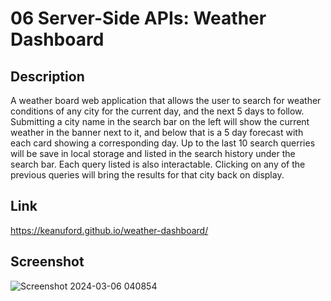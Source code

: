 # 06 Server-Side APIs: Weather Dashboard

## Description
A weather board web application that allows the user to search for weather conditions of any city for the current day, and the next 5 days to follow.
Submitting a city name in the search bar on the left will show the current weather in the banner next to it, and below that is a 5 day forecast with each card showing a corresponding day.
Up to the last 10 search querries will be save in local storage and listed in the search history under the search bar. Each query listed is also interactable. Clicking on any of the previous queries will bring the results for that city back on display.

## Link
https://keanuford.github.io/weather-dashboard/

## Screenshot
![Screenshot 2024-03-06 040854](https://github.com/KeanuFord/weather-dashboard/assets/43873637/08b07cf7-8ceb-4028-b178-5d9ca413f299)
